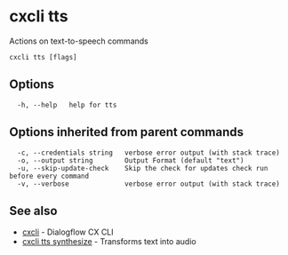 # cxcli tts

Actions on text-to-speech commands

```
cxcli tts [flags]
```

## Options

```
  -h, --help   help for tts
```

## Options inherited from parent commands

```
  -c, --credentials string   verbose error output (with stack trace)
  -o, --output string        Output Format (default "text")
  -u, --skip-update-check    Skip the check for updates check run before every command
  -v, --verbose              verbose error output (with stack trace)
```

## See also

* [cxcli](/cmd/cxcli/)	 - Dialogflow CX CLI
* [cxcli tts synthesize](/cmd/cxcli_tts_synthesize/)	 - Transforms text into audio

